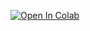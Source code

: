 [![Open In Colab](https://colab.research.google.com/assets/colab-badge.svg)](https://raw.githubusercontent.com/alura-es-cursos/inmersion_alura/aula02/credito_banco_aleman_inmersion_Dia2.ipynb)
